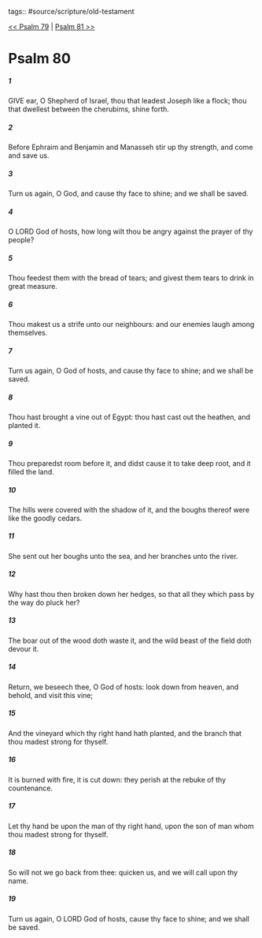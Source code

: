 tags:: #source/scripture/old-testament

[<< Psalm 79](/Old_Testament/19_Psalms/Psalm_79.md) | [Psalm 81 >>](/Old_Testament/19_Psalms/Psalm_81.md)

# Psalm 80

##### 1

GIVE ear, O Shepherd of Israel, thou that leadest Joseph like a flock; thou that dwellest between the cherubims, shine forth.

##### 2

Before Ephraim and Benjamin and Manasseh stir up thy strength, and come and save us.

##### 3

Turn us again, O God, and cause thy face to shine; and we shall be saved.

##### 4

O LORD God of hosts, how long wilt thou be angry against the prayer of thy people?

##### 5

Thou feedest them with the bread of tears; and givest them tears to drink in great measure.

##### 6

Thou makest us a strife unto our neighbours: and our enemies laugh among themselves.

##### 7

Turn us again, O God of hosts, and cause thy face to shine; and we shall be saved.

##### 8

Thou hast brought a vine out of Egypt: thou hast cast out the heathen, and planted it.

##### 9

Thou preparedst room before it, and didst cause it to take deep root, and it filled the land.

##### 10

The hills were covered with the shadow of it, and the boughs thereof were like the goodly cedars.

##### 11

She sent out her boughs unto the sea, and her branches unto the river.

##### 12

Why hast thou then broken down her hedges, so that all they which pass by the way do pluck her?

##### 13

The boar out of the wood doth waste it, and the wild beast of the field doth devour it.

##### 14

Return, we beseech thee, O God of hosts: look down from heaven, and behold, and visit this vine;

##### 15

And the vineyard which thy right hand hath planted, and the branch that thou madest strong for thyself.

##### 16

It is burned with fire, it is cut down: they perish at the rebuke of thy countenance.

##### 17

Let thy hand be upon the man of thy right hand, upon the son of man whom thou madest strong for thyself.

##### 18

So will not we go back from thee: quicken us, and we will call upon thy name.

##### 19

Turn us again, O LORD God of hosts, cause thy face to shine; and we shall be saved.
